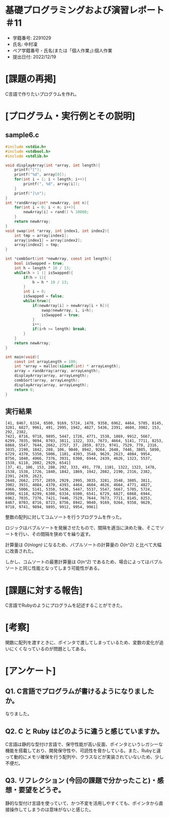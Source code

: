 # 基礎プログラミングおよび演習レポート ＃11
* 学籍番号: 2291029
* 氏名: 中村凜
* ペア学籍番号・氏名(または「個人作業」):個人作業
* 提出日付: 2022/12/19

# [課題の再掲]
C言語で作りたいプログラムを作れ。

# [プログラム・実行例とその説明]
## sample6.c
```C
#include <stdio.h>
#include <stdbool.h>
#include <stdlib.h>

void displayArray(int *array, int length){
	printf("[");
	printf("%d", array[0]);
	for(int i = 1; i < length; i++){
		printf(", %d", array[i]);
	}
	printf("]\n");
}
int *randArray(int* newArray, int n){
	for(int i = 0; i < n; i++){
		newArray[i] = rand() % 10000;
	}
	return newArray;
}
void swap(int *array, int index1, int index2){
	int tmp = array[index1];
	array[index1] = array[index2];
	array[index2] = tmp;
}

int *combSort(int *newArray, const int length){
	bool isSwapped = true;
	int h = length * 10 / 13;
	while(h > 1 || isSwapped){
		if(h > 1){
			h = h * 10 / 13;
		}
		int i = 0;
		isSwapped = false;
		while(true){
			if(newArray[i] > newArray[i + h]){
				swap(newArray, i, i+h);
				isSwapped = true;
			}
			i++;
			if(i+h >= length) break;
		}
	}
	return newArray;
}

int main(void){
	const int arrayLength = 100;
	int *array = malloc(sizeof(int) * arrayLength);
	array = randArray(array, arrayLength);
	displayArray(array, arrayLength);
	combSort(array, arrayLength);
	displayArray(array, arrayLength);
	return 0;
}
```

## 実行結果
```
[41, 8467, 6334, 6500, 9169, 5724, 1478, 9358, 6962, 4464, 5705, 8145, 3281, 6827, 9961, 491, 2995, 1942, 4827, 5436, 2391, 4604, 3902, 153, 292, 2382, 
7421, 8716, 9718, 9895, 5447, 1726, 4771, 1538, 1869, 9912, 5667, 6299, 7035, 9894, 8703, 3811, 1322, 333, 7673, 4664, 5141, 7711, 8253, 6868, 5547, 7644, 2662, 2757, 37, 2859, 8723, 9741, 7529, 778, 2316, 3035, 2190, 1842, 288, 106, 9040, 8942, 9264, 2648, 7446, 3805, 5890, 6729, 4370, 5350, 5006, 1101, 4393, 3548, 9629, 2623, 4084, 9954, 8756, 1840, 4966, 7376, 3931, 6308, 6944, 2439, 4626, 1323, 5537, 1538, 6118, 2082, 2929, 6541]
[37, 41, 106, 153, 288, 292, 333, 491, 778, 1101, 1322, 1323, 1478, 1538, 1538, 1726, 1840, 1842, 1869, 1942, 2082, 2190, 2316, 2382, 2391, 2439, 2623, 
2648, 2662, 2757, 2859, 2929, 2995, 3035, 3281, 3548, 3805, 3811, 3902, 3931, 4084, 4370, 4393, 4464, 4604, 4626, 4664, 4771, 4827, 4966, 5006, 5141, 5350, 5436, 5447, 5537, 5547, 5667, 5705, 5724, 5890, 6118, 6299, 6308, 6334, 6500, 6541, 6729, 6827, 6868, 6944, 6962, 7035, 7376, 7421, 7446, 7529, 7644, 7673, 7711, 8145, 8253, 8467, 8703, 8716, 8723, 8756, 8942, 9040, 9169, 9264, 9358, 9629, 9718, 9741, 9894, 9895, 9912, 9954, 9961]
```

整数の配列に対してコムソートを行うプログラムを作った。

ロジックはバブルソートを発展させたもので、間隔を適当に決めた後、そこでソートを行い、その間隔を狭めてを繰り返す。

計算量は *O(nlogn)* になるため、バブルソートの計算量の *O(n^2)* と比べて大幅に改善された。

しかし、コムソートの最悪計算量は *O(n^2)* であるため、場合によってはバブルソートと同じ性能となってしまう可能性がある。

# [課題に対する報告]
C言語でRubyのようにプログラムを記述することができた。

# [考察]
関数に配列を渡すときに、ポインタで渡してしまっているため、変数の変化が追いにくくなっているのが問題としてある。

# [アンケート]
## Q1. C言語でプログラムが書けるようになりましたか。
なりました。

## Q2. C と Ruby はどのように違うと感じていますか。
C言語は静的な型付け言語で、保守性能が高い反面、ポインタというレガシーな機能を搭載しており、開発保守性や、可読性を脅かしている。また、Rubyと違って動的にメモリ確保を行う配列や、クラスなどが実装されていないため、少し不便だ。

## Q3. リフレクション (今回の課題で分かったこと)・感想・要望をどうぞ。
静的な型付け言語を使っていて、かつ不変を活用しやすくても、ポインタから直接操作してしまうのは意味がないと感じた。